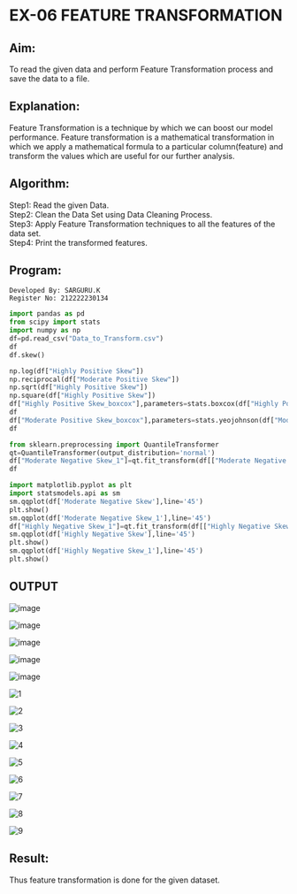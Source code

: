 # EX-06 FEATURE TRANSFORMATION
## Aim:
To read the given data and perform Feature Transformation process and save the data to a file.
## Explanation:
Feature Transformation is a technique by which we can boost our model performance. Feature transformation is a mathematical transformation in which we apply a mathematical formula to a particular column(feature) and transform the values which are useful for our further analysis.

## Algorithm:
Step1: Read the given Data.
<br>
Step2: Clean the Data Set using Data Cleaning Process.
<br>
Step3: Apply Feature Transformation techniques to all the features of the data set.
<br>
Step4: Print the transformed features.
<br>
## Program:
```
Developed By: SARGURU.K
Register No: 212222230134
```
```python
import pandas as pd
from scipy import stats
import numpy as np
df=pd.read_csv("Data_to_Transform.csv")
df
df.skew()

np.log(df["Highly Positive Skew"])
np.reciprocal(df["Moderate Positive Skew"])
np.sqrt(df["Highly Positive Skew"])
np.square(df["Highly Positive Skew"])
df["Highly Positive Skew_boxcox"],parameters=stats.boxcox(df["Highly Positive Skew"])
df
df["Moderate Positive Skew_boxcox"],parameters=stats.yeojohnson(df["Moderate Negative Skew"])
df

from sklearn.preprocessing import QuantileTransformer
qt=QuantileTransformer(output_distribution='normal')
df["Moderate Negative Skew_1"]=qt.fit_transform(df[["Moderate Negative Skew"]])
df

import matplotlib.pyplot as plt
import statsmodels.api as sm
sm.qqplot(df['Moderate Negative Skew'],line='45')
plt.show()
sm.qqplot(df['Moderate Negative Skew_1'],line='45')
df["Highly Negative Skew_1"]=qt.fit_transform(df[["Highly Negative Skew"]])
sm.qqplot(df['Highly Negative Skew'],line='45')
plt.show()
sm.qqplot(df['Highly Negative Skew_1'],line='45')
plt.show()
```
## OUTPUT

![image](https://github.com/kavinesh8476/ODD2023-Datascience-Ex06/assets/118466561/c87c186e-aa56-4ada-bd0b-f206e28da12c)

![image](https://github.com/kavinesh8476/ODD2023-Datascience-Ex06/assets/118466561/79e6bbba-c80b-4e4f-936e-90548808b4fe)

![image](https://github.com/kavinesh8476/ODD2023-Datascience-Ex06/assets/118466561/981ffa46-f0e2-4064-8300-cabc49f1fe29)

![image](https://github.com/kavinesh8476/ODD2023-Datascience-Ex06/assets/118466561/e13a50a8-3720-4fbb-ad5a-f53e8f073f62)

![image](https://github.com/kavinesh8476/ODD2023-Datascience-Ex06/assets/118466561/82d25927-e0a0-40da-a568-29fcf65fb1cd)

![1](https://github.com/kavinesh8476/ODD2023-Datascience-Ex06/assets/118466561/974244ba-bf85-49a2-9c5a-9efc6917f089)

![2](https://github.com/kavinesh8476/ODD2023-Datascience-Ex06/assets/118466561/6f5c1e47-de3d-488c-a0a9-e6a3e318cec5)

![3](https://github.com/kavinesh8476/ODD2023-Datascience-Ex06/assets/118466561/221b51d9-69c6-417c-8eda-586a225fa011)

![4](https://github.com/kavinesh8476/ODD2023-Datascience-Ex06/assets/118466561/7555347c-e9d6-45b9-ba5e-ecfc517a6d6a)

![5](https://github.com/kavinesh8476/ODD2023-Datascience-Ex06/assets/118466561/218fa41e-8ecd-41a0-b2e5-077e02563ab5)

![6](https://github.com/kavinesh8476/ODD2023-Datascience-Ex06/assets/118466561/ea744e15-ca1e-44a4-bad6-97f3cc44ed55)

![7](https://github.com/kavinesh8476/ODD2023-Datascience-Ex06/assets/118466561/85935965-3f8d-4272-a6f8-246d5cf51446)

![8](https://github.com/kavinesh8476/ODD2023-Datascience-Ex06/assets/118466561/9140db78-3b28-4aa2-b4cf-7aa331cc4089)

![9](https://github.com/kavinesh8476/ODD2023-Datascience-Ex06/assets/118466561/36bc734c-ca61-4e86-bd30-20915f1fd7b4)



## Result:
Thus feature transformation is done for the given dataset.
